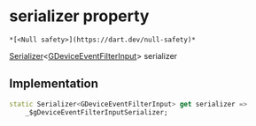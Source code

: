 


# serializer property




    *[<Null safety>](https://dart.dev/null-safety)*




[Serializer](https://pub.dev/documentation/built_value/8.1.4/serializer/Serializer-class.html)&lt;[GDeviceEventFilterInput](../../third_party_yonomi_graphql_schema___generated___schema.docs.schema.gql/GDeviceEventFilterInput-class.md)> serializer
  







## Implementation

```dart
static Serializer<GDeviceEventFilterInput> get serializer =>
    _$gDeviceEventFilterInputSerializer;
```








